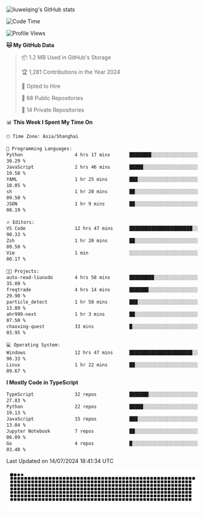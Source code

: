 ![liuweiqing's GitHub stats](https://github-readme-stats.vercel.app/api?username=14790897&show_icons=true&locale=cn&include_all_commits=true&count_private=true)

<!--START_SECTION:waka-->
![Code Time](http://img.shields.io/badge/Code%20Time-1%2C160%20hrs%209%20mins-blue)

![Profile Views](http://img.shields.io/badge/Profile%20Views-7-blue)

**🐱 My GitHub Data** 

> 📦 1.2 MB Used in GitHub's Storage 
 > 
> 🏆 1,281 Contributions in the Year 2024
 > 
> 💼 Opted to Hire
 > 
> 📜 68 Public Repositories 
 > 
> 🔑 14 Private Repositories 
 > 
📊 **This Week I Spent My Time On** 

```text
🕑︎ Time Zone: Asia/Shanghai

💬 Programming Languages: 
Python                   4 hrs 17 mins       ████████░░░░░░░░░░░░░░░░░   30.29 % 
JavaScript               2 hrs 46 mins       █████░░░░░░░░░░░░░░░░░░░░   19.58 % 
YAML                     1 hr 25 mins        ███░░░░░░░░░░░░░░░░░░░░░░   10.05 % 
sh                       1 hr 20 mins        ██░░░░░░░░░░░░░░░░░░░░░░░   09.50 % 
JSON                     1 hr 9 mins         ██░░░░░░░░░░░░░░░░░░░░░░░   08.19 % 

🔥 Editors: 
VS Code                  12 hrs 47 mins      ███████████████████████░░   90.33 % 
Zsh                      1 hr 20 mins        ██░░░░░░░░░░░░░░░░░░░░░░░   09.50 % 
Vim                      1 min               ░░░░░░░░░░░░░░░░░░░░░░░░░   00.17 % 

🐱‍💻 Projects: 
auto-read-liunxdo        4 hrs 58 mins       █████████░░░░░░░░░░░░░░░░   35.09 % 
freqtrade                4 hrs 14 mins       ███████░░░░░░░░░░░░░░░░░░   29.90 % 
particle_detect          1 hr 58 mins        ███░░░░░░░░░░░░░░░░░░░░░░   13.89 % 
ahr999-next              1 hr 3 mins         ██░░░░░░░░░░░░░░░░░░░░░░░   07.50 % 
chaoxing-quest           33 mins             █░░░░░░░░░░░░░░░░░░░░░░░░   03.95 % 

💻 Operating System: 
Windows                  12 hrs 47 mins      ███████████████████████░░   90.33 % 
Linux                    1 hr 22 mins        ██░░░░░░░░░░░░░░░░░░░░░░░   09.67 % 
```

**I Mostly Code in TypeScript** 

```text
TypeScript               32 repos            ███████░░░░░░░░░░░░░░░░░░   27.83 % 
Python                   22 repos            █████░░░░░░░░░░░░░░░░░░░░   19.13 % 
JavaScript               15 repos            ███░░░░░░░░░░░░░░░░░░░░░░   13.04 % 
Jupyter Notebook         7 repos             ██░░░░░░░░░░░░░░░░░░░░░░░   06.09 % 
Go                       4 repos             █░░░░░░░░░░░░░░░░░░░░░░░░   03.48 % 
```




 Last Updated on 14/07/2024 18:41:34 UTC
<!--END_SECTION:waka-->

<picture>
  <source media="(prefers-color-scheme: dark)" srcset="https://raw.githubusercontent.com/14790897/14790897/output/github-contribution-grid-snake-dark.svg" />
  <source media="(prefers-color-scheme: light)" srcset="https://raw.githubusercontent.com/14790897/14790897/output/github-contribution-grid-snake.svg" />
  <img alt="github-snake" src="https://raw.githubusercontent.com/14790897/14790897/output/github-contribution-grid-snake.svg" />
</picture>
